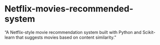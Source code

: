 # Netflix-movies-recommended-system
“A Netflix-style movie recommendation system built with Python and Scikit-learn that suggests movies based on content similarity.”

